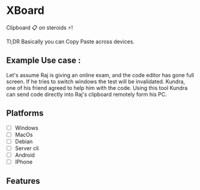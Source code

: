 # XBoard
Clipboard 📋 on steroids ⚡!

Tl;DR
Basically you can Copy Paste across devices.

## Example Use case :
Let's assume Raj is giving an online exam, and the code editor has gone full screen. If he tries to switch windows the test will be invalidated. 
Kundra, one of his friend agreed to help him with the code. Using this tool Kundra can send code directly into Raj's clipboard remotely form his PC.


## Platforms 

- [ ] Windows
- [ ] MacOs
- [ ] Debian 
- [ ] Server cli
- [ ] Android 
- [ ] IPhone 

## Features

